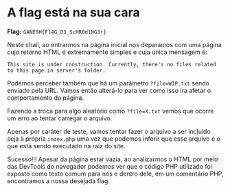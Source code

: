 # A flag está na sua cara

**Flag:** `GANESH{Fl4G_D3_ScHR0d1NG3r}`

Neste chall, ao entrarmos na página inicial nos deparamos com uma página cujo retorno HTML é extremamente simples e cuja única mensagem é:

`This site is under construction. Currently, there's no files related to this page in server's folder.`

Podemos perceber também que há um parâmetro `?file=WIP.txt` sendo enviado pela URL. Vamos então alterá-lo para ver como isso ira afetar o comportamento da página.

Fazendo a troca para algo aleatório como `?file=X.txt` vemos que ocorre um erro ao tentar carregar o arquivo.

Apenas por caráter de teste, vamos tentar fazer o arquivo a ser incluido seja à própria `index.php` uma vez que podemos inferir que esse arquivo é o que está sendo executado na raiz do site.

Sucesso!!! Apesar da página estar vazia, ao analizarmos o HTML por meio das DevTools do navegador podemos ver que o código PHP utilizado foi exposto como texto comum para nós e dentro dele, em um comentário PHP, encontramos a nossa desejada flag.
